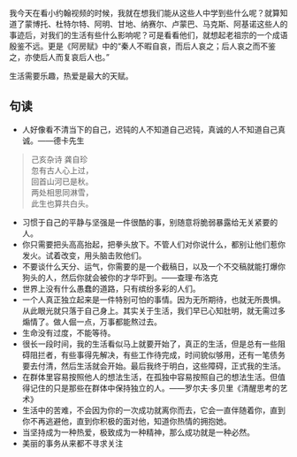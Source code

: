 我今天在看小约翰视频的时候，我就在想我们能从这些人中学到些什么呢？就算知道了蒙博托、杜特尔特、阿明、甘地、纳赛尔、卢蒙巴、马克斯、阿基诺这些人的事迹后，对我们的生活有些什么影响呢？可是看看他们，就想起老祖宗的一个成语殷鉴不远。更是《阿房赋》中的“秦人不暇自哀，而后人哀之；后人哀之而不鉴之，亦使后人而复哀后人也。”

生活需要乐趣，热爱是最大的天赋。

## 句读

- 人好像看不清当下的自己，迟钝的人不知道自己迟钝，真诚的人不知道自己真诚。——德卡先生

> 己亥杂诗 龚自珍  
> 忽有古人心上过，  
> 回首山河已是秋。  
> 两处相思同淋雪，  
> 此生也算共白头。

- 习惯于自己的平静与坚强是一件很酷的事，别随意将脆弱暴露给无关紧要的人。
- 你只需要把头高高抬起，把拳头放下。不管人们对你说什么，都别让他们惹你发火。试着改变，用头脑击败他们。
- 不要谈什么天分、运气，你需要的是一个截稿日，以及一个不交稿就能打爆你狗头的人，然后你就会被你的才华吓到。——查理·布洛克
- 世界上没有什么愚蠢的道路，只有缤纷多彩的人们。
- 一个人真正独立起来是一件特别可怕的事情。因为无所期待，也就无所畏惧。从此眼光就只落于自己身上。其实关于生活，我们早已心知肚明，就无需过多煽情了。做人倔一点，万事都能熬过去。
- 生命没有过度，不能等待。
- 很长一段时间，我的生活看似马上就要开始了，真正的生活，但是总有一些阻碍阻拦者，有些事得先解决，有些工作待完成，时间貌似够用，还有一笔债务要去付清，然后生活就会开始。最后我终于明白，这些障碍，正式我的生活。
- 在群体里容易按照他人的想法生活，在孤独中容易按照自己的想法生活。但值得记住的只是那些在群体中保持独立的人。——罗尔夫·多贝里《清醒思考的艺术》
- 生活中的苦难，不会因为你的一次成功就离你而去，它会一直伴随着你，直到你不再逃避他，直到你积极的面对他，知道你热情的拥抱她。
- 当坚持成为一种热爱，极致成为一种精神，那么成功就是一种必然。
- 美丽的事务从来都不寻求关注
